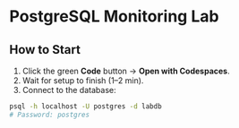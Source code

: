 # PostgreSQL Monitoring Lab

## How to Start

1. Click the green **Code** button → **Open with Codespaces**.
2. Wait for setup to finish (1–2 min).
3. Connect to the database:

```bash
psql -h localhost -U postgres -d labdb
# Password: postgres

